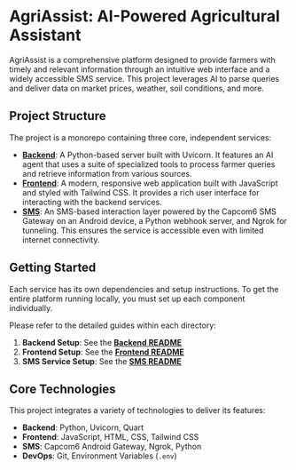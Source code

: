 # AgriAssist: AI-Powered Agricultural Assistant

AgriAssist is a comprehensive platform designed to provide farmers with timely and relevant information through an intuitive web interface and a widely accessible SMS service. This project leverages AI to parse queries and deliver data on market prices, weather, soil conditions, and more.

## Project Structure

The project is a monorepo containing three core, independent services:

* **[Backend](./Backend/)**: A Python-based server built with Uvicorn. It features an AI agent that uses a suite of specialized tools to process farmer queries and retrieve information from various sources.
* **[Frontend](./Frontend/)**: A modern, responsive web application built with JavaScript and styled with Tailwind CSS. It provides a rich user interface for interacting with the backend services.
* **[SMS](./SMS/)**: An SMS-based interaction layer powered by the Capcom6 SMS Gateway on an Android device, a Python webhook server, and Ngrok for tunneling. This ensures the service is accessible even with limited internet connectivity.

## Getting Started

Each service has its own dependencies and setup instructions. To get the entire platform running locally, you must set up each component individually.

Please refer to the detailed guides within each directory:

1.  **Backend Setup**: See the **[Backend README](./Backend/README.md)**
2.  **Frontend Setup**: See the **[Frontend README](./Frontend/README.md)**
3.  **SMS Service Setup**: See the **[SMS README](./SMS/README.md)**

## Core Technologies

This project integrates a variety of technologies to deliver its features:

* **Backend**: Python, Uvicorn, Quart
* **Frontend**: JavaScript, HTML, CSS, Tailwind CSS
* **SMS**: Capcom6 Android Gateway, Ngrok, Python
* **DevOps**: Git, Environment Variables (`.env`)
